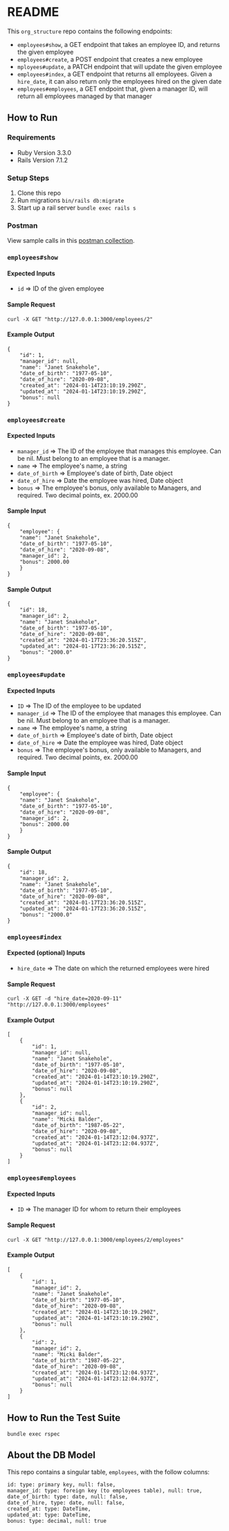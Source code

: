 # README

This `org_structure` repo contains the following endpoints:

* `employees#show`, a GET endpoint that takes an employee ID, and returns the given employee
* `employees#create`, a POST endpoint that creates a new employee
* `mployees#update`, a PATCH endpoint that will update the given employee
* `employees#index`, a GET endpoint that returns all employees. Given a `hire_date`, it can also return only the employees hired on the given date
* `employees#employees`, a GET endpoint that, given a manager ID, will return all employees managed by that manager

## How to Run

### Requirements
* Ruby Version 3.3.0
* Rails Version 7.1.2

### Setup Steps
1. Clone this repo
2. Run migrations `bin/rails db:migrate`
3. Start up a rail server `bundle exec rails s`

### Postman
View sample calls in this [postman collection](https://www.postman.com/mfbalder/workspace/org-structure/collection/32328232-4685e88c-bf15-4568-bf6b-0071e1e84221?action=share&creator=32328232).

### `employees#show`

#### Expected Inputs
* `id` => ID of the given employee

#### Sample Request
`curl -X GET "http://127.0.0.1:3000/employees/2"`

#### Example Output
```
{
    "id": 1,
    "manager_id": null,
    "name": "Janet Snakehole",
    "date_of_birth": "1977-05-10",
    "date_of_hire": "2020-09-08",
    "created_at": "2024-01-14T23:10:19.290Z",
    "updated_at": "2024-01-14T23:10:19.290Z",
    "bonus": null
}
```

### `employees#create`

#### Expected Inputs
* `manager_id` => The ID of the employee that manages this employee. Can be nil. Must belong to an employee that is a manager.
* `name` => The employee's name, a string
* `date_of_birth` => Employee's date of birth, Date object
* `date_of_hire` => Date the employee was hired, Date object
* `bonus` => The employee's bonus, only available to Managers, and required. Two decimal points, ex. 2000.00

#### Sample Input
```
{ 
    "employee": {
    "name": "Janet Snakehole", 
    "date_of_birth": "1977-05-10", 
    "date_of_hire": "2020-09-08", 
    "manager_id": 2, 
    "bonus": 2000.00
    } 
}
```

#### Sample Output 
```
{
    "id": 18,
    "manager_id": 2,
    "name": "Janet Snakehole",
    "date_of_birth": "1977-05-10",
    "date_of_hire": "2020-09-08",
    "created_at": "2024-01-17T23:36:20.515Z",
    "updated_at": "2024-01-17T23:36:20.515Z",
    "bonus": "2000.0"
}
```

### `employees#update`

#### Expected Inputs
* `ID` => The ID of the employee to be updated
* `manager_id` => The ID of the employee that manages this employee. Can be nil. Must belong to an employee that is a manager.
* `name` => The employee's name, a string
* `date_of_birth` => Employee's date of birth, Date object
* `date_of_hire` => Date the employee was hired, Date object
* `bonus` => The employee's bonus, only available to Managers, and required. Two decimal points, ex. 2000.00

#### Sample Input
```
{ 
    "employee": {
    "name": "Janet Snakehole", 
    "date_of_birth": "1977-05-10", 
    "date_of_hire": "2020-09-08", 
    "manager_id": 2, 
    "bonus": 2000.00
    } 
}
```

#### Sample Output 
```
{
    "id": 18,
    "manager_id": 2,
    "name": "Janet Snakehole",
    "date_of_birth": "1977-05-10",
    "date_of_hire": "2020-09-08",
    "created_at": "2024-01-17T23:36:20.515Z",
    "updated_at": "2024-01-17T23:36:20.515Z",
    "bonus": "2000.0"
}
```

### `employees#index`

#### Expected (optional) Inputs
* `hire_date` => The date on which the returned employees were hired

#### Sample Request
`curl -X GET -d "hire_date=2020-09-11" "http://127.0.0.1:3000/employees"`

#### Example Output
```
[
    {
        "id": 1,
        "manager_id": null,
        "name": "Janet Snakehole",
        "date_of_birth": "1977-05-10",
        "date_of_hire": "2020-09-08",
        "created_at": "2024-01-14T23:10:19.290Z",
        "updated_at": "2024-01-14T23:10:19.290Z",
        "bonus": null
    },
    {
        "id": 2,
        "manager_id": null,
        "name": "Micki Balder",
        "date_of_birth": "1987-05-22",
        "date_of_hire": "2020-09-08",
        "created_at": "2024-01-14T23:12:04.937Z",
        "updated_at": "2024-01-14T23:12:04.937Z",
        "bonus": null
    }
]
```

### `employees#employees`

#### Expected Inputs
* `ID` => The manager ID for whom to return their employees

#### Sample Request
`curl -X GET "http://127.0.0.1:3000/employees/2/employees"`

#### Example Output
```
[
    {
        "id": 1,
        "manager_id": 2,
        "name": "Janet Snakehole",
        "date_of_birth": "1977-05-10",
        "date_of_hire": "2020-09-08",
        "created_at": "2024-01-14T23:10:19.290Z",
        "updated_at": "2024-01-14T23:10:19.290Z",
        "bonus": null
    },
    {
        "id": 2,
        "manager_id": 2,
        "name": "Micki Balder",
        "date_of_birth": "1987-05-22",
        "date_of_hire": "2020-09-08",
        "created_at": "2024-01-14T23:12:04.937Z",
        "updated_at": "2024-01-14T23:12:04.937Z",
        "bonus": null
    }
]
```


## How to Run the Test Suite
`bundle exec rspec`

## About the DB Model
This repo contains a singular table, `employees`, with the follow columns:
```
id: type: primary key, null: false,
manager_id: type: foreign key (to employees table), null: true,
date_of_birth: type: date, null: false,
date_of_hire, type: date, null: false,
created_at: type: DateTime,
updated_at: type: DateTime,
bonus: type: decimal, null: true
```